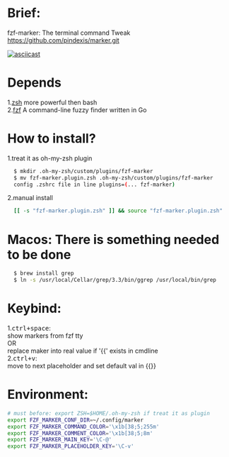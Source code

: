 # Brief:

fzf-marker: The terminal command
Tweak https://github.com/pindexis/marker.git

[![asciicast](https://asciinema.org/a/122370.png)](https://asciinema.org/a/122370)

# Depends
1.[zsh](http://www.zsh.org/) more powerful then bash  
2.[fzf](https://github.com/junegunn/fzf) A command-line fuzzy finder written in Go

# How to install?

  1.treat it as oh-my-zsh plugin
  ```sh
    $ mkdir .oh-my-zsh/custom/plugins/fzf-marker
    $ mv fzf-marker.plugin.zsh .oh-my-zsh/custom/plugins/fzf-marker
    config .zshrc file in line plugins=(... fzf-marker)
  ```
  2.manual install
  ```sh
    [[ -s "fzf-marker.plugin.zsh" ]] && source "fzf-marker.plugin.zsh"
  ```
# Macos: There is something needed to be done
```sh
  $ brew install grep
  $ ln -s /usr/local/Cellar/grep/3.3/bin/ggrep /usr/local/bin/grep
```

# Keybind:

1.<kbd>ctrl+space</kbd>:  
show markers from fzf tty  
OR  
replace maker into real value if '{{' exists in cmdline  
2.<kbd>ctrl+v</kbd>:  
move to next placeholder and set default val in {{}} 

# Environment:

  ```sh
  # must before: export ZSH=$HOME/.oh-my-zsh if treat it as plugin
  export FZF_MARKER_CONF_DIR=~/.config/marker
  export FZF_MARKER_COMMAND_COLOR='\x1b[38;5;255m'
  export FZF_MARKER_COMMENT_COLOR='\x1b[38;5;8m'
  export FZF_MARKER_MAIN_KEY='\C-@'
  export FZF_MARKER_PLACEHOLDER_KEY='\C-v'
  ```

